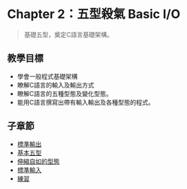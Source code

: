 # Chapter 2：五型殺氣 Basic I/O

> 基礎五型，奠定C語言基礎架構。

## 教學目標
* 學會一般程式基礎架構
* 瞭解C語言的輸入及輸出方式
* 瞭解C語言的五種型態及變化型態。
* 能用C語言撰寫出帶有輸入輸出及各種型態的程式。

## 子章節
* [標準輸出](Ch2/01_stdout.md)
* [基本五型](Ch2/02_type.md)
* [伸縮自如的型態](Ch2/03_changable.md)
* [標準輸入](Ch2/04_stdin.md)
* [練習](Ch2/05_practice.md)
